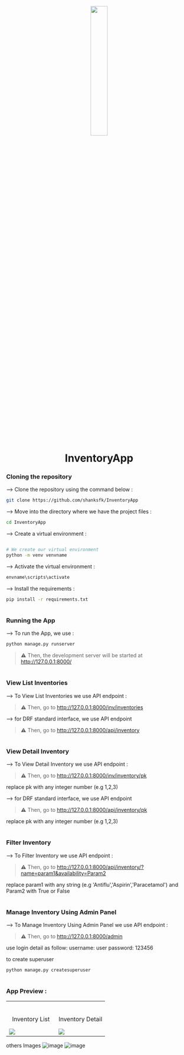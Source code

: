 <div align="center">


<img width="30%" src="https://user-images.githubusercontent.com/92335127/199920639-43006d67-768c-4451-9bc5-2a775e036a3e.png">

# InventoryApp

</div>

### Cloning the repository

--> Clone the repository using the command below :

```bash
git clone https://github.com/shanksfk/InventoryApp

```

--> Move into the directory where we have the project files :

```bash
cd InventoryApp

```

--> Create a virtual environment :

```bash

# We create our virtual environment
python -m venv venvname

```

--> Activate the virtual environment :

```bash
envname\scripts\activate

```

--> Install the requirements :

```bash
pip install -r requirements.txt

```

#

### Running the App

--> To run the App, we use :

```bash
python manage.py runserver

```

> ⚠ Then, the development server will be started at http://127.0.0.1:8000/

#

### View List Inventories

--> To View List Inventories we use API endpoint :

> ⚠ Then, go to http://127.0.0.1:8000/inv/inventories

--> for DRF standard interface, we use API endpoint

> ⚠ Then, go to http://127.0.0.1:8000/api/inventory

#

### View Detail Inventory

--> To View Detail Inventory we use API endpoint :

> ⚠ Then, go to http://127.0.0.1:8000/inv/inventory/pk

replace pk with any integer number (e.g 1,2,3)

--> for DRF standard interface, we use API endpoint

> ⚠ Then, go to http://127.0.0.1:8000/api/inventory/pk

replace pk with any integer number (e.g 1,2,3)

#

### Filter Inventory

--> To Filter Inventory we use API endpoint :

> ⚠ Then, go to http://127.0.0.1:8000/api/inventory/?name=param1&availability=Param2

replace param1 with any string (e.g 'Antiflu','Aspirin','Paracetamol') and Param2 with True or False

#

### Manage Inventory Using Admin Panel

--> To Manage Inventory Using Admin Panel we use API endpoint :

> ⚠ Then, go to http://127.0.0.1:8000/admin

use login detail as follow:
username: user
password: 123456

to create superuser

```bash
python manage.py createsuperuser

```

#

### App Preview :


<table width="100%"> 
<tr>
<td width="50%">      
&nbsp; 
<br>
<p align="center">
 Inventory List
</p>
<img src="https://user-images.githubusercontent.com/92335127/199919986-fa0a8311-b987-4688-84d0-f30e699b8693.png">
</td> 
<td width="50%">
<br>
<p align="center">
  Inventory Detail
</p>
<img src="https://user-images.githubusercontent.com/92335127/199920081-5fe97b2c-5740-4852-a172-b14ef06f865e.png">  
</td>
</table>

others Images
![image](https://user-images.githubusercontent.com/92335127/199920162-86a82d2b-ebeb-42ae-b868-09f177572852.png)
![image](https://user-images.githubusercontent.com/92335127/199920237-d4dc51da-7292-4997-afc5-9084f354d802.png)

